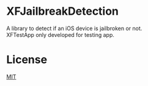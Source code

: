 XFJailbreakDetection
=====================

A library to detect if an iOS device is jailbroken or not.
<br>
XFTestApp only developed for testing app.

# License

[MIT](http://thi.mit-license.org/)